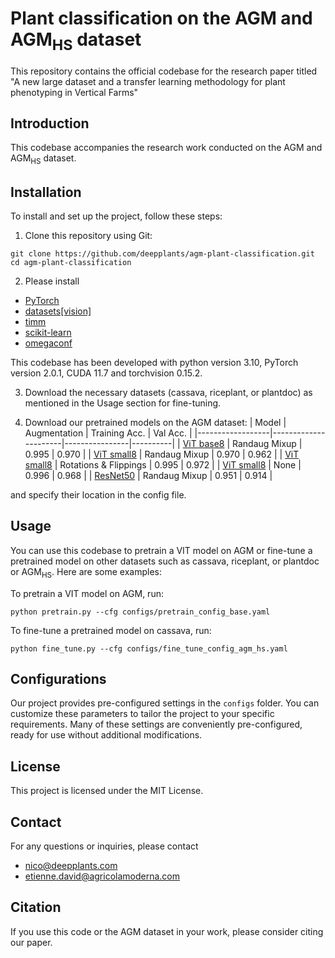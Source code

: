 # Plant classification on the AGM and AGM<sub>HS</sub> dataset

This repository contains the official codebase for the research paper titled "A new large dataset and a transfer learning methodology for plant phenotyping in Vertical Farms" 
## Introduction

This codebase accompanies the research work conducted on the AGM and AGM<sub>HS</sub> dataset.

## Installation

To install and set up the project, follow these steps:

1. Clone this repository using Git:

```shell
git clone https://github.com/deepplants/agm-plant-classification.git
cd agm-plant-classification
```
2. Please install 
- [PyTorch](https://pytorch.org/get-started/locally/) 
- [datasets\[vision\]](https://huggingface.co/docs/datasets/installation) 
- [timm](https://pypi.org/project/timm/)
- [scikit-learn](https://scikit-learn.org/stable/install.html)
- [omegaconf](https://pypi.org/project/omegaconf/)

This codebase has been developed with python version 3.10, PyTorch version 2.0.1, CUDA 11.7 and torchvision 0.15.2.

3. Download the necessary datasets (cassava, riceplant, or plantdoc) as mentioned in the Usage section for fine-tuning.

4. Download our pretrained models on the AGM dataset:
| Model           | Augmentation           | Training Acc. | Val Acc. |
|------------------|----------------------|----------------|----------|
| [ViT base8](https://drive.google.com/file/d/17llNvslEptPDuJ2dd9utZERknNm9Sq_p/view?usp=sharing)       | Randaug Mixup         | 0.995          | 0.970    |
| [ViT small8](https://drive.google.com/file/d/1B5OmwA4kAh87N_BJifj6QkvwfztuKhA2/view?usp=sharing)      | Randaug Mixup         | 0.970          | 0.962    |
| [ViT small8](https://drive.google.com/file/d/1dkDUInmXb143UOPQCAY6GOj-bDfjxPkY/view?usp=sharing)      | Rotations & Flippings | 0.995          | 0.972    |
| [ViT small8](https://drive.google.com/file/d/16YlTdt3IBYvGEJh15dWenvPURNdAbe5n/view?usp=sharing)      | None                   | 0.996          | 0.968    |
| [ResNet50](https://drive.google.com/file/d/1bc-XTZYCyxvlOlz4_quvioGvil80P4AE/view?usp=sharing)        | Randaug Mixup         | 0.951          | 0.914    |

and specify their location in the config file.

## Usage
You can use this codebase to pretrain a VIT model on AGM or fine-tune a pretrained model on other datasets such as cassava, riceplant, or plantdoc or AGM<sub>HS</sub>. Here are some examples:

To pretrain a VIT model on AGM, run:
```shell
python pretrain.py --cfg configs/pretrain_config_base.yaml
```
To fine-tune a pretrained model on cassava, run:
```shell
python fine_tune.py --cfg configs/fine_tune_config_agm_hs.yaml
```
## Configurations

Our project provides pre-configured settings in the `configs` folder. You can customize these parameters to tailor the project to your specific requirements. Many of these settings are conveniently pre-configured, ready for use without additional modifications.

## License
This project is licensed under the MIT License.

## Contact
For any questions or inquiries, please contact 
- nico@deepplants.com
- etienne.david@agricolamoderna.com

## Citation

If you use this code or the AGM dataset in your work, please consider citing our paper.

